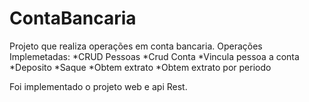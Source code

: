 # ContaBancaria
Projeto que realiza operações em conta  bancaria.
Operações Implemetadas:
   *CRUD Pessoas
   *Crud Conta
   *Vincula pessoa a conta
   *Deposito
   *Saque
   *Obtem extrato
   *Obtem extrato por periodo

Foi implementado o projeto web e api Rest.
